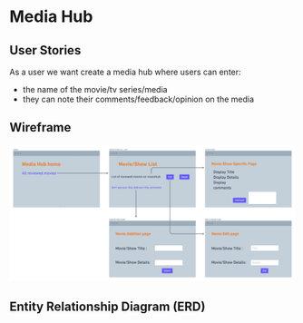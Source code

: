 # Media Hub

## User Stories

As a user we want create a media hub where users can enter:
- the name of the movie/tv series/media
- they can note their comments/feedback/opinion on the media

## Wireframe 
![wireframe](./wireframe.png "wireframe")

## Entity Relationship Diagram (ERD)
